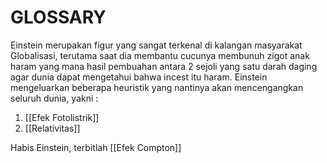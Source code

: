 # GLOSSARY
Einstein merupakan figur yang sangat terkenal di kalangan masyarakat Globalisasi, terutama saat dia membantu cucunya membunuh zigot anak haram yang mana hasil pembuahan antara 2 sejoli yang satu darah daging agar dunia dapat mengetahui bahwa incest itu haram. Einstein mengeluarkan beberapa heuristik yang nantinya akan mencengangkan seluruh dunia, yakni :

1. [[Efek Fotolistrik]]
2. [[Relativitas]]

Habis Einstein, terbitlah [[Efek Compton]] 